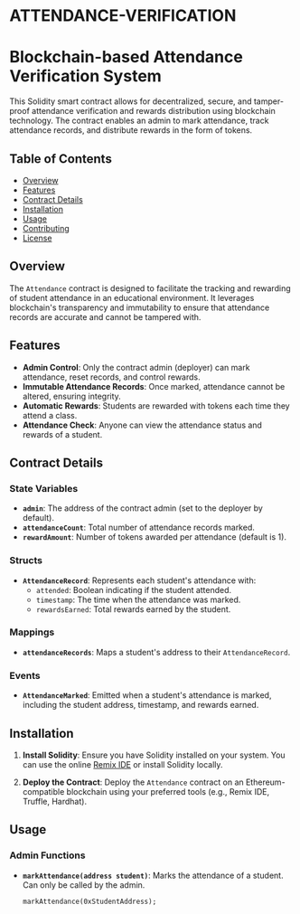 # ATTENDANCE-VERIFICATION
# Blockchain-based Attendance Verification System

This Solidity smart contract allows for decentralized, secure, and tamper-proof attendance verification and rewards distribution using blockchain technology. The contract enables an admin to mark attendance, track attendance records, and distribute rewards in the form of tokens.

## Table of Contents

- [Overview](#overview)
- [Features](#features)
- [Contract Details](#contract-details)
- [Installation](#installation)
- [Usage](#usage)
- [Contributing](#contributing)
- [License](#license)

## Overview

The `Attendance` contract is designed to facilitate the tracking and rewarding of student attendance in an educational environment. It leverages blockchain's transparency and immutability to ensure that attendance records are accurate and cannot be tampered with.

## Features

- **Admin Control**: Only the contract admin (deployer) can mark attendance, reset records, and control rewards.
- **Immutable Attendance Records**: Once marked, attendance cannot be altered, ensuring integrity.
- **Automatic Rewards**: Students are rewarded with tokens each time they attend a class.
- **Attendance Check**: Anyone can view the attendance status and rewards of a student.

## Contract Details

### State Variables

- **`admin`**: The address of the contract admin (set to the deployer by default).
- **`attendanceCount`**: Total number of attendance records marked.
- **`rewardAmount`**: Number of tokens awarded per attendance (default is 1).

### Structs

- **`AttendanceRecord`**: Represents each student's attendance with:
  - `attended`: Boolean indicating if the student attended.
  - `timestamp`: The time when the attendance was marked.
  - `rewardsEarned`: Total rewards earned by the student.

### Mappings

- **`attendanceRecords`**: Maps a student's address to their `AttendanceRecord`.

### Events

- **`AttendanceMarked`**: Emitted when a student's attendance is marked, including the student address, timestamp, and rewards earned.

## Installation

1. **Install Solidity**: Ensure you have Solidity installed on your system. You can use the online [Remix IDE](https://remix.ethereum.org/) or install Solidity locally.

2. **Deploy the Contract**: Deploy the `Attendance` contract on an Ethereum-compatible blockchain using your preferred tools (e.g., Remix IDE, Truffle, Hardhat).

## Usage

### Admin Functions

- **`markAttendance(address student)`**: Marks the attendance of a student. Can only be called by the admin.
  
  ```solidity
  markAttendance(0xStudentAddress);


